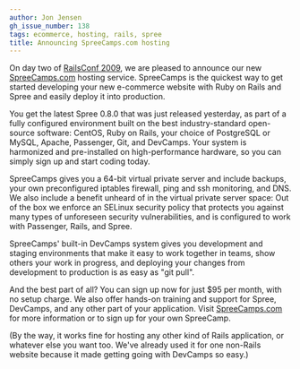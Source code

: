 ```yaml
---
author: Jon Jensen
gh_issue_number: 138
tags: ecommerce, hosting, rails, spree
title: Announcing SpreeCamps.com hosting
---
```


On day two of [RailsConf 2009](http://en.oreilly.com/rails2009/), we are pleased to announce our new [SpreeCamps.com](http://www.spreecamps.com/) hosting service. SpreeCamps is the quickest way to get started developing your new e-commerce website with Ruby on Rails and Spree and easily deploy it into production.

You get the latest Spree 0.8.0 that was just released yesterday, as part of a fully configured environment built on the best industry-standard open-source software: CentOS, Ruby on Rails, your choice of PostgreSQL or MySQL, Apache, Passenger, Git, and DevCamps. Your system is harmonized and pre-installed on high-performance hardware, so you can simply sign up and start coding today.

SpreeCamps gives you a 64-bit virtual private server and include backups, your own preconfigured iptables firewall, ping and ssh monitoring, and DNS. We also include a benefit unheard of in the virtual private server space: Out of the box we enforce an SELinux security policy that protects you against many types of unforeseen security vulnerabilities, and is configured to work with Passenger, Rails, and Spree.

SpreeCamps' built-in DevCamps system gives you development and staging environments that make it easy to work together in teams, show others your work in progress, and deploying your changes from development to production is as easy as "git pull".

And the best part of all? You can sign up now for just $95 per month, with no setup charge. We also offer hands-on training and support for Spree, DevCamps, and any other part of your application. Visit [SpreeCamps.com](http://www.spreecamps.com/) for more information or to sign up for your own SpreeCamp.

(By the way, it works fine for hosting any other kind of Rails application, or whatever else you want too. We've already used it for one non-Rails website because it made getting going with DevCamps so easy.)

